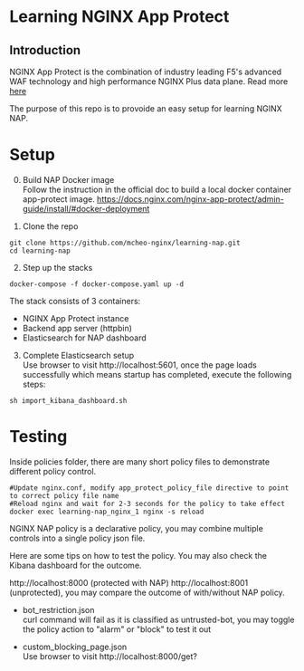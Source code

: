 # Learning NGINX App Protect

## Introduction
NGINX App Protect is the combination of industry leading F5's advanced WAF technology and high performance NGINX Plus data plane. Read more [here](https://www.nginx.com/products/nginx-app-protect/web-application-firewall)

The purpose of this repo is to provoide an easy setup for learning NGINX NAP.
<br/>

# Setup

0. Build NAP Docker image</br>
Follow the instruction in the official doc to build a local docker container app-protect image. https://docs.nginx.com/nginx-app-protect/admin-guide/install/#docker-deployment


1. Clone the repo
```
git clone https://github.com/mcheo-nginx/learning-nap.git
cd learning-nap
```

2. Step up the stacks
```
docker-compose -f docker-compose.yaml up -d
```

The stack consists of 3 containers:
- NGINX App Protect instance
- Backend app server (httpbin)
- Elasticsearch for NAP dashboard


3. Complete Elasticsearch setup</br>
Use browser to visit http://localhost:5601, once the page loads successfully which means startup has completed, execute the following steps:
```
sh import_kibana_dashboard.sh
```

# Testing
Inside policies folder, there are many short policy files to demonstrate different policy control.

```
#Update nginx.conf, modify app_protect_policy_file directive to point to correct policy file name
#Reload nginx and wait for 2-3 seconds for the policy to take effect
docker exec learning-nap_nginx_1 nginx -s reload
```
NGINX NAP policy is a declarative policy, you may combine multiple controls into a single policy json file.

Here are some tips on how to test the policy. You may also check the Kibana dashboard for the outcome.

http://localhost:8000 (protected with NAP) http://localhost:8001 (unprotected), you may compare the outcome of with/without NAP policy.

* bot_restriction.json
  <br/>curl command will fail as it is classified as untrusted-bot, you may toggle the policy action to "alarm" or "block" to test it out
  
* custom_blocking_page.json
  <br/>Use browser to visit http://localhost:8000/get?<script>, this will cause violation error and we will see a custom blocking page
  
* file_type_restriction.json
  <br/>Use browser to browse http://localhost:8000/file.exe (this file doesn't exist, but nonetheless it is a violation or http://localhost:8000/robots.txt
  
* host_header_violation.json
  <br/>curl command to visit http://localhost:8000/get, http://127.0.0.1:8000/get or curl -H "Host: myapi.com" http://localhost:8000/get
  
* http_method_restriction.json
  <br/>curl -X PUT http://localhost:8000/put 
  
* parameters_restriction.json
  <br>curl http://localhost:8000/get?mandatory=abc&repeated=abc&empty=abc   Try with combination of either empty value, repeated param or missing mandatory
  
* url_restriction.json
  <br>curl http://localhost:8000/anything
  
* xff_ip_blacklist.json
  <br>curl -H "xff: 10.10.1.10" http://localhost:8000/get
  
* api_oas_reference.json
  <br>curl http://localhost:8000/delay/adfdf   this will cause illegal param type
  
 
# Dashboard
Visit http://localhost:5601 and click into Discover or Dashboard to see the traffics/violations.

Please refer here for extra [reference](https://devcentral.f5.com/s/articles/Dashboards-for-NGINX-App-Protect)
<br/>

# Reference
1. Please refer to [official guide](https://docs.nginx.com/nginx-app-protect/configuration-guide/configuration/) for more instruction on how to tune the policy
2. https://waffler.dev/prod/ is an useful tool to help construct the NAP policy
